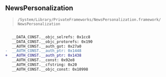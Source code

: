 ## NewsPersonalization

> `/System/Library/PrivateFrameworks/NewsPersonalization.framework/NewsPersonalization`

```diff

   __DATA_CONST.__objc_selrefs: 0x1cc8
   __DATA_CONST.__objc_protorefs: 0x190
   __AUTH_CONST.__auth_got: 0x27a0
-  __AUTH_CONST.__auth_ptr: 0x1448
+  __AUTH_CONST.__auth_ptr: 0x1438
   __AUTH_CONST.__const: 0x92e8
   __AUTH_CONST.__cfstring: 0x20
   __AUTH_CONST.__objc_const: 0x10998

```

